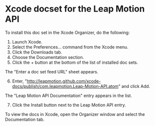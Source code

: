 Xcode docset for the Leap Motion API
=====================================

To install this doc set in the Xcode Organizer, do the following:

1. Launch Xcode.
2. Select the Preferences... command from the Xcode menu.
3. Click the Downloads tab.
4. Choose the Documentation section.
5. Click the + button at the bottom of the list of installed doc sets.

  The "Enter a doc set feed URL" sheet appears.
  
6. Enter, "http://leapmotion.github.com/xcode-docs/publish/com.leapmotion.Leap-Motion-API.atom" and click Add.

  The "Leap Motion API Documentation" entry appears in the list.
  
7. Click the Install button next to the Leap Motion API entry.


To view the docs in Xcode, open the Organizer window and select the Documentation tab.
